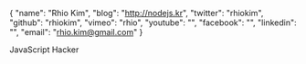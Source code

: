 {
    "name": "Rhio Kim",
    "blog": "http://nodejs.kr",
    "twitter": "rhiokim",
    "github": "rhiokim",
    "vimeo": "rhio",
    "youtube": "",
    "facebook": "",
    "linkedin": "",
    "email": "rhio.kim@gmail.com"
}

JavaScript Hacker
